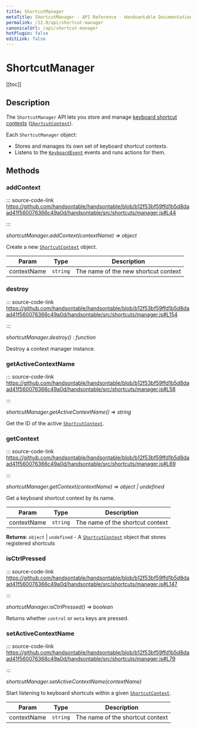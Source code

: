 ```yaml
---
title: ShortcutManager
metaTitle: ShortcutManager - API Reference - Handsontable Documentation
permalink: /12.0/api/shortcut-manager
canonicalUrl: /api/shortcut-manager
hotPlugin: false
editLink: false
---
```


# ShortcutManager

[[toc]]

## Description

The `ShortcutManager` API lets you store and manage [keyboard shortcut contexts](@/guides/accessories-and-menus/keyboard-shortcuts.md#keyboard-shortcut-contexts) ([`ShortcutContext`](@/api/shortcutcontext.md)).

Each `ShortcutManager` object:
- Stores and manages its own set of keyboard shortcut contexts.
- Listens to the [`KeyboardEvent`](https://developer.mozilla.org/en-US/docs/Web/API/KeyboardEvent) events and runs actions for them.


## Methods

### addContext
  
::: source-code-link https://github.com/handsontable/handsontable/blob/b12f53bf59ffd1b5d8daad41f560076366c49a0d/handsontable/src/shortcuts/manager.js#L44

:::

_shortcutManager.addContext(contextName) ⇒ object_

Create a new [`ShortcutContext`](@/api/shortcutcontext.md) object.


| Param | Type | Description |
| --- | --- | --- |
| contextName | `string` | The name of the new shortcut context |



### destroy
  
::: source-code-link https://github.com/handsontable/handsontable/blob/b12f53bf59ffd1b5d8daad41f560076366c49a0d/handsontable/src/shortcuts/manager.js#L154

:::

_shortcutManager.destroy() : function_

Destroy a context manager instance.



### getActiveContextName
  
::: source-code-link https://github.com/handsontable/handsontable/blob/b12f53bf59ffd1b5d8daad41f560076366c49a0d/handsontable/src/shortcuts/manager.js#L58

:::

_shortcutManager.getActiveContextName() ⇒ string_

Get the ID of the active [`ShortcutContext`](@/api/shortcutcontext.md).



### getContext
  
::: source-code-link https://github.com/handsontable/handsontable/blob/b12f53bf59ffd1b5d8daad41f560076366c49a0d/handsontable/src/shortcuts/manager.js#L69

:::

_shortcutManager.getContext(contextName) ⇒ object | undefined_

Get a keyboard shortcut context by its name.


| Param | Type | Description |
| --- | --- | --- |
| contextName | `string` | The name of the shortcut context |


**Returns**: `object` | `undefined` - A [`ShortcutContext`](@/api/shortcutcontext.md) object that stores registered shortcuts  

### isCtrlPressed
  
::: source-code-link https://github.com/handsontable/handsontable/blob/b12f53bf59ffd1b5d8daad41f560076366c49a0d/handsontable/src/shortcuts/manager.js#L147

:::

_shortcutManager.isCtrlPressed() ⇒ boolean_

Returns whether `control` or `meta` keys are pressed.



### setActiveContextName
  
::: source-code-link https://github.com/handsontable/handsontable/blob/b12f53bf59ffd1b5d8daad41f560076366c49a0d/handsontable/src/shortcuts/manager.js#L79

:::

_shortcutManager.setActiveContextName(contextName)_

Start listening to keyboard shortcuts within a given [`ShortcutContext`](@/api/shortcutcontext.md).


| Param | Type | Description |
| --- | --- | --- |
| contextName | `string` | The name of the shortcut context |


